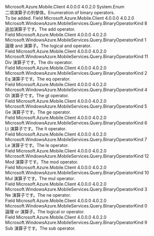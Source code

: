 <Type Name="BinaryOperatorKind" FullName="Microsoft.WindowsAzure.MobileServices.Query.BinaryOperatorKind">
  <TypeSignature Language="C#" Value="public enum BinaryOperatorKind" />
  <TypeSignature Language="ILAsm" Value=".class public auto ansi sealed BinaryOperatorKind extends System.Enum" />
  <TypeSignature Language="DocId" Value="T:Microsoft.WindowsAzure.MobileServices.Query.BinaryOperatorKind" />
  <TypeSignature Language="VB.NET" Value="Public Enum BinaryOperatorKind" />
  <TypeSignature Language="F#" Value="type BinaryOperatorKind = " />
  <AssemblyInfo>
    <AssemblyName>Microsoft.Azure.Mobile.Client</AssemblyName>
    <AssemblyVersion>4.0.0.0</AssemblyVersion>
    <AssemblyVersion>4.0.2.0</AssemblyVersion>
  </AssemblyInfo>
  <Base>
    <BaseTypeName>System.Enum</BaseTypeName>
  </Base>
  <Docs>
    <summary>
            <span data-ttu-id="ff8c8-101">二項演算子の列挙体。</span><span class="sxs-lookup"><span data-stu-id="ff8c8-101">Enumeration of binary operators.</span></span>
            </summary>
    <remarks>To be added.</remarks>
  </Docs>
  <Members>
    <Member MemberName="Add">
      <MemberSignature Language="C#" Value="Add" />
      <MemberSignature Language="ILAsm" Value=".field public static literal valuetype Microsoft.WindowsAzure.MobileServices.Query.BinaryOperatorKind Add = int32(8)" />
      <MemberSignature Language="DocId" Value="F:Microsoft.WindowsAzure.MobileServices.Query.BinaryOperatorKind.Add" />
      <MemberSignature Language="VB.NET" Value="Add" />
      <MemberSignature Language="F#" Value="Add = 8" Usage="Microsoft.WindowsAzure.MobileServices.Query.BinaryOperatorKind.Add" />
      <MemberType>Field</MemberType>
      <AssemblyInfo>
        <AssemblyName>Microsoft.Azure.Mobile.Client</AssemblyName>
        <AssemblyVersion>4.0.0.0</AssemblyVersion>
        <AssemblyVersion>4.0.2.0</AssemblyVersion>
      </AssemblyInfo>
      <ReturnValue>
        <ReturnType>Microsoft.WindowsAzure.MobileServices.Query.BinaryOperatorKind</ReturnType>
      </ReturnValue>
      <MemberValue>8</MemberValue>
      <Docs>
        <summary>
            <span data-ttu-id="ff8c8-102">追加演算子です。</span><span class="sxs-lookup"><span data-stu-id="ff8c8-102">The add operator.</span></span>
            </summary>
      </Docs>
    </Member>
    <Member MemberName="And">
      <MemberSignature Language="C#" Value="And" />
      <MemberSignature Language="ILAsm" Value=".field public static literal valuetype Microsoft.WindowsAzure.MobileServices.Query.BinaryOperatorKind And = int32(1)" />
      <MemberSignature Language="DocId" Value="F:Microsoft.WindowsAzure.MobileServices.Query.BinaryOperatorKind.And" />
      <MemberSignature Language="VB.NET" Value="And" />
      <MemberSignature Language="F#" Value="And = 1" Usage="Microsoft.WindowsAzure.MobileServices.Query.BinaryOperatorKind.And" />
      <MemberType>Field</MemberType>
      <AssemblyInfo>
        <AssemblyName>Microsoft.Azure.Mobile.Client</AssemblyName>
        <AssemblyVersion>4.0.0.0</AssemblyVersion>
        <AssemblyVersion>4.0.2.0</AssemblyVersion>
      </AssemblyInfo>
      <ReturnValue>
        <ReturnType>Microsoft.WindowsAzure.MobileServices.Query.BinaryOperatorKind</ReturnType>
      </ReturnValue>
      <MemberValue>1</MemberValue>
      <Docs>
        <summary>
            <span data-ttu-id="ff8c8-103">論理 and 演算子。</span><span class="sxs-lookup"><span data-stu-id="ff8c8-103">The logical and operator.</span></span>
            </summary>
      </Docs>
    </Member>
    <Member MemberName="Divide">
      <MemberSignature Language="C#" Value="Divide" />
      <MemberSignature Language="ILAsm" Value=".field public static literal valuetype Microsoft.WindowsAzure.MobileServices.Query.BinaryOperatorKind Divide = int32(11)" />
      <MemberSignature Language="DocId" Value="F:Microsoft.WindowsAzure.MobileServices.Query.BinaryOperatorKind.Divide" />
      <MemberSignature Language="VB.NET" Value="Divide" />
      <MemberSignature Language="F#" Value="Divide = 11" Usage="Microsoft.WindowsAzure.MobileServices.Query.BinaryOperatorKind.Divide" />
      <MemberType>Field</MemberType>
      <AssemblyInfo>
        <AssemblyName>Microsoft.Azure.Mobile.Client</AssemblyName>
        <AssemblyVersion>4.0.0.0</AssemblyVersion>
        <AssemblyVersion>4.0.2.0</AssemblyVersion>
      </AssemblyInfo>
      <ReturnValue>
        <ReturnType>Microsoft.WindowsAzure.MobileServices.Query.BinaryOperatorKind</ReturnType>
      </ReturnValue>
      <MemberValue>11</MemberValue>
      <Docs>
        <summary>
            <span data-ttu-id="ff8c8-104">Div 演算子です。</span><span class="sxs-lookup"><span data-stu-id="ff8c8-104">The div operator.</span></span>
            </summary>
      </Docs>
    </Member>
    <Member MemberName="Equal">
      <MemberSignature Language="C#" Value="Equal" />
      <MemberSignature Language="ILAsm" Value=".field public static literal valuetype Microsoft.WindowsAzure.MobileServices.Query.BinaryOperatorKind Equal = int32(2)" />
      <MemberSignature Language="DocId" Value="F:Microsoft.WindowsAzure.MobileServices.Query.BinaryOperatorKind.Equal" />
      <MemberSignature Language="VB.NET" Value="Equal" />
      <MemberSignature Language="F#" Value="Equal = 2" Usage="Microsoft.WindowsAzure.MobileServices.Query.BinaryOperatorKind.Equal" />
      <MemberType>Field</MemberType>
      <AssemblyInfo>
        <AssemblyName>Microsoft.Azure.Mobile.Client</AssemblyName>
        <AssemblyVersion>4.0.0.0</AssemblyVersion>
        <AssemblyVersion>4.0.2.0</AssemblyVersion>
      </AssemblyInfo>
      <ReturnValue>
        <ReturnType>Microsoft.WindowsAzure.MobileServices.Query.BinaryOperatorKind</ReturnType>
      </ReturnValue>
      <MemberValue>2</MemberValue>
      <Docs>
        <summary>
            <span data-ttu-id="ff8c8-105">Eq 演算子です。</span><span class="sxs-lookup"><span data-stu-id="ff8c8-105">The eq operator.</span></span>
            </summary>
      </Docs>
    </Member>
    <Member MemberName="GreaterThan">
      <MemberSignature Language="C#" Value="GreaterThan" />
      <MemberSignature Language="ILAsm" Value=".field public static literal valuetype Microsoft.WindowsAzure.MobileServices.Query.BinaryOperatorKind GreaterThan = int32(4)" />
      <MemberSignature Language="DocId" Value="F:Microsoft.WindowsAzure.MobileServices.Query.BinaryOperatorKind.GreaterThan" />
      <MemberSignature Language="VB.NET" Value="GreaterThan" />
      <MemberSignature Language="F#" Value="GreaterThan = 4" Usage="Microsoft.WindowsAzure.MobileServices.Query.BinaryOperatorKind.GreaterThan" />
      <MemberType>Field</MemberType>
      <AssemblyInfo>
        <AssemblyName>Microsoft.Azure.Mobile.Client</AssemblyName>
        <AssemblyVersion>4.0.0.0</AssemblyVersion>
        <AssemblyVersion>4.0.2.0</AssemblyVersion>
      </AssemblyInfo>
      <ReturnValue>
        <ReturnType>Microsoft.WindowsAzure.MobileServices.Query.BinaryOperatorKind</ReturnType>
      </ReturnValue>
      <MemberValue>4</MemberValue>
      <Docs>
        <summary>
            <span data-ttu-id="ff8c8-106">Gt 演算子です。</span><span class="sxs-lookup"><span data-stu-id="ff8c8-106">The gt operator.</span></span>
            </summary>
      </Docs>
    </Member>
    <Member MemberName="GreaterThanOrEqual">
      <MemberSignature Language="C#" Value="GreaterThanOrEqual" />
      <MemberSignature Language="ILAsm" Value=".field public static literal valuetype Microsoft.WindowsAzure.MobileServices.Query.BinaryOperatorKind GreaterThanOrEqual = int32(5)" />
      <MemberSignature Language="DocId" Value="F:Microsoft.WindowsAzure.MobileServices.Query.BinaryOperatorKind.GreaterThanOrEqual" />
      <MemberSignature Language="VB.NET" Value="GreaterThanOrEqual" />
      <MemberSignature Language="F#" Value="GreaterThanOrEqual = 5" Usage="Microsoft.WindowsAzure.MobileServices.Query.BinaryOperatorKind.GreaterThanOrEqual" />
      <MemberType>Field</MemberType>
      <AssemblyInfo>
        <AssemblyName>Microsoft.Azure.Mobile.Client</AssemblyName>
        <AssemblyVersion>4.0.0.0</AssemblyVersion>
        <AssemblyVersion>4.0.2.0</AssemblyVersion>
      </AssemblyInfo>
      <ReturnValue>
        <ReturnType>Microsoft.WindowsAzure.MobileServices.Query.BinaryOperatorKind</ReturnType>
      </ReturnValue>
      <MemberValue>5</MemberValue>
      <Docs>
        <summary>
            <span data-ttu-id="ff8c8-107">Ge 演算子です。</span><span class="sxs-lookup"><span data-stu-id="ff8c8-107">The ge operator.</span></span>
            </summary>
      </Docs>
    </Member>
    <Member MemberName="LessThan">
      <MemberSignature Language="C#" Value="LessThan" />
      <MemberSignature Language="ILAsm" Value=".field public static literal valuetype Microsoft.WindowsAzure.MobileServices.Query.BinaryOperatorKind LessThan = int32(6)" />
      <MemberSignature Language="DocId" Value="F:Microsoft.WindowsAzure.MobileServices.Query.BinaryOperatorKind.LessThan" />
      <MemberSignature Language="VB.NET" Value="LessThan" />
      <MemberSignature Language="F#" Value="LessThan = 6" Usage="Microsoft.WindowsAzure.MobileServices.Query.BinaryOperatorKind.LessThan" />
      <MemberType>Field</MemberType>
      <AssemblyInfo>
        <AssemblyName>Microsoft.Azure.Mobile.Client</AssemblyName>
        <AssemblyVersion>4.0.0.0</AssemblyVersion>
        <AssemblyVersion>4.0.2.0</AssemblyVersion>
      </AssemblyInfo>
      <ReturnValue>
        <ReturnType>Microsoft.WindowsAzure.MobileServices.Query.BinaryOperatorKind</ReturnType>
      </ReturnValue>
      <MemberValue>6</MemberValue>
      <Docs>
        <summary>
            <span data-ttu-id="ff8c8-108">Lt 演算子です。</span><span class="sxs-lookup"><span data-stu-id="ff8c8-108">The lt operator.</span></span>
            </summary>
      </Docs>
    </Member>
    <Member MemberName="LessThanOrEqual">
      <MemberSignature Language="C#" Value="LessThanOrEqual" />
      <MemberSignature Language="ILAsm" Value=".field public static literal valuetype Microsoft.WindowsAzure.MobileServices.Query.BinaryOperatorKind LessThanOrEqual = int32(7)" />
      <MemberSignature Language="DocId" Value="F:Microsoft.WindowsAzure.MobileServices.Query.BinaryOperatorKind.LessThanOrEqual" />
      <MemberSignature Language="VB.NET" Value="LessThanOrEqual" />
      <MemberSignature Language="F#" Value="LessThanOrEqual = 7" Usage="Microsoft.WindowsAzure.MobileServices.Query.BinaryOperatorKind.LessThanOrEqual" />
      <MemberType>Field</MemberType>
      <AssemblyInfo>
        <AssemblyName>Microsoft.Azure.Mobile.Client</AssemblyName>
        <AssemblyVersion>4.0.0.0</AssemblyVersion>
        <AssemblyVersion>4.0.2.0</AssemblyVersion>
      </AssemblyInfo>
      <ReturnValue>
        <ReturnType>Microsoft.WindowsAzure.MobileServices.Query.BinaryOperatorKind</ReturnType>
      </ReturnValue>
      <MemberValue>7</MemberValue>
      <Docs>
        <summary>
            <span data-ttu-id="ff8c8-109">Le 演算子です。</span><span class="sxs-lookup"><span data-stu-id="ff8c8-109">The le operator.</span></span>
            </summary>
      </Docs>
    </Member>
    <Member MemberName="Modulo">
      <MemberSignature Language="C#" Value="Modulo" />
      <MemberSignature Language="ILAsm" Value=".field public static literal valuetype Microsoft.WindowsAzure.MobileServices.Query.BinaryOperatorKind Modulo = int32(12)" />
      <MemberSignature Language="DocId" Value="F:Microsoft.WindowsAzure.MobileServices.Query.BinaryOperatorKind.Modulo" />
      <MemberSignature Language="VB.NET" Value="Modulo" />
      <MemberSignature Language="F#" Value="Modulo = 12" Usage="Microsoft.WindowsAzure.MobileServices.Query.BinaryOperatorKind.Modulo" />
      <MemberType>Field</MemberType>
      <AssemblyInfo>
        <AssemblyName>Microsoft.Azure.Mobile.Client</AssemblyName>
        <AssemblyVersion>4.0.0.0</AssemblyVersion>
        <AssemblyVersion>4.0.2.0</AssemblyVersion>
      </AssemblyInfo>
      <ReturnValue>
        <ReturnType>Microsoft.WindowsAzure.MobileServices.Query.BinaryOperatorKind</ReturnType>
      </ReturnValue>
      <MemberValue>12</MemberValue>
      <Docs>
        <summary>
            <span data-ttu-id="ff8c8-110">Mod 演算子です。</span><span class="sxs-lookup"><span data-stu-id="ff8c8-110">The mod operator.</span></span>
            </summary>
      </Docs>
    </Member>
    <Member MemberName="Multiply">
      <MemberSignature Language="C#" Value="Multiply" />
      <MemberSignature Language="ILAsm" Value=".field public static literal valuetype Microsoft.WindowsAzure.MobileServices.Query.BinaryOperatorKind Multiply = int32(10)" />
      <MemberSignature Language="DocId" Value="F:Microsoft.WindowsAzure.MobileServices.Query.BinaryOperatorKind.Multiply" />
      <MemberSignature Language="VB.NET" Value="Multiply" />
      <MemberSignature Language="F#" Value="Multiply = 10" Usage="Microsoft.WindowsAzure.MobileServices.Query.BinaryOperatorKind.Multiply" />
      <MemberType>Field</MemberType>
      <AssemblyInfo>
        <AssemblyName>Microsoft.Azure.Mobile.Client</AssemblyName>
        <AssemblyVersion>4.0.0.0</AssemblyVersion>
        <AssemblyVersion>4.0.2.0</AssemblyVersion>
      </AssemblyInfo>
      <ReturnValue>
        <ReturnType>Microsoft.WindowsAzure.MobileServices.Query.BinaryOperatorKind</ReturnType>
      </ReturnValue>
      <MemberValue>10</MemberValue>
      <Docs>
        <summary>
            <span data-ttu-id="ff8c8-111">Mul 演算子です。</span><span class="sxs-lookup"><span data-stu-id="ff8c8-111">The mul operator.</span></span>
            </summary>
      </Docs>
    </Member>
    <Member MemberName="NotEqual">
      <MemberSignature Language="C#" Value="NotEqual" />
      <MemberSignature Language="ILAsm" Value=".field public static literal valuetype Microsoft.WindowsAzure.MobileServices.Query.BinaryOperatorKind NotEqual = int32(3)" />
      <MemberSignature Language="DocId" Value="F:Microsoft.WindowsAzure.MobileServices.Query.BinaryOperatorKind.NotEqual" />
      <MemberSignature Language="VB.NET" Value="NotEqual" />
      <MemberSignature Language="F#" Value="NotEqual = 3" Usage="Microsoft.WindowsAzure.MobileServices.Query.BinaryOperatorKind.NotEqual" />
      <MemberType>Field</MemberType>
      <AssemblyInfo>
        <AssemblyName>Microsoft.Azure.Mobile.Client</AssemblyName>
        <AssemblyVersion>4.0.0.0</AssemblyVersion>
        <AssemblyVersion>4.0.2.0</AssemblyVersion>
      </AssemblyInfo>
      <ReturnValue>
        <ReturnType>Microsoft.WindowsAzure.MobileServices.Query.BinaryOperatorKind</ReturnType>
      </ReturnValue>
      <MemberValue>3</MemberValue>
      <Docs>
        <summary>
            <span data-ttu-id="ff8c8-112">Ne 演算子です。</span><span class="sxs-lookup"><span data-stu-id="ff8c8-112">The ne operator.</span></span>
            </summary>
      </Docs>
    </Member>
    <Member MemberName="Or">
      <MemberSignature Language="C#" Value="Or" />
      <MemberSignature Language="ILAsm" Value=".field public static literal valuetype Microsoft.WindowsAzure.MobileServices.Query.BinaryOperatorKind Or = int32(0)" />
      <MemberSignature Language="DocId" Value="F:Microsoft.WindowsAzure.MobileServices.Query.BinaryOperatorKind.Or" />
      <MemberSignature Language="VB.NET" Value="Or" />
      <MemberSignature Language="F#" Value="Or = 0" Usage="Microsoft.WindowsAzure.MobileServices.Query.BinaryOperatorKind.Or" />
      <MemberType>Field</MemberType>
      <AssemblyInfo>
        <AssemblyName>Microsoft.Azure.Mobile.Client</AssemblyName>
        <AssemblyVersion>4.0.0.0</AssemblyVersion>
        <AssemblyVersion>4.0.2.0</AssemblyVersion>
      </AssemblyInfo>
      <ReturnValue>
        <ReturnType>Microsoft.WindowsAzure.MobileServices.Query.BinaryOperatorKind</ReturnType>
      </ReturnValue>
      <MemberValue>0</MemberValue>
      <Docs>
        <summary>
            <span data-ttu-id="ff8c8-113">論理 or 演算子。</span><span class="sxs-lookup"><span data-stu-id="ff8c8-113">The logical or operator.</span></span>
            </summary>
      </Docs>
    </Member>
    <Member MemberName="Subtract">
      <MemberSignature Language="C#" Value="Subtract" />
      <MemberSignature Language="ILAsm" Value=".field public static literal valuetype Microsoft.WindowsAzure.MobileServices.Query.BinaryOperatorKind Subtract = int32(9)" />
      <MemberSignature Language="DocId" Value="F:Microsoft.WindowsAzure.MobileServices.Query.BinaryOperatorKind.Subtract" />
      <MemberSignature Language="VB.NET" Value="Subtract" />
      <MemberSignature Language="F#" Value="Subtract = 9" Usage="Microsoft.WindowsAzure.MobileServices.Query.BinaryOperatorKind.Subtract" />
      <MemberType>Field</MemberType>
      <AssemblyInfo>
        <AssemblyName>Microsoft.Azure.Mobile.Client</AssemblyName>
        <AssemblyVersion>4.0.0.0</AssemblyVersion>
        <AssemblyVersion>4.0.2.0</AssemblyVersion>
      </AssemblyInfo>
      <ReturnValue>
        <ReturnType>Microsoft.WindowsAzure.MobileServices.Query.BinaryOperatorKind</ReturnType>
      </ReturnValue>
      <MemberValue>9</MemberValue>
      <Docs>
        <summary>
            <span data-ttu-id="ff8c8-114">Sub 演算子です。</span><span class="sxs-lookup"><span data-stu-id="ff8c8-114">The sub operator.</span></span>
            </summary>
      </Docs>
    </Member>
  </Members>
</Type>